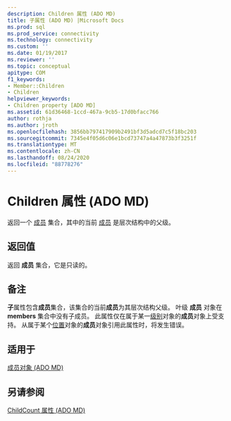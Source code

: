 ```yaml
---
description: Children 属性 (ADO MD)
title: 子属性 (ADO MD) |Microsoft Docs
ms.prod: sql
ms.prod_service: connectivity
ms.technology: connectivity
ms.custom: ''
ms.date: 01/19/2017
ms.reviewer: ''
ms.topic: conceptual
apitype: COM
f1_keywords:
- Member::Children
- Children
helpviewer_keywords:
- Children property [ADO MD]
ms.assetid: 61d36468-1ccd-467a-9cb5-17d0bfacc766
author: rothja
ms.author: jroth
ms.openlocfilehash: 3856bb797417909b2491bf3d5adcd7c5f18bc203
ms.sourcegitcommit: 7345e4f05d6c06e1bcd73747a4a47873b3f3251f
ms.translationtype: MT
ms.contentlocale: zh-CN
ms.lasthandoff: 08/24/2020
ms.locfileid: "88778276"
---
```

# <a name="children-property-ado-md"></a>Children 属性 (ADO MD)
返回一个 [成员](./members-collection-ado-md.md) 集合，其中的当前 [成员](./member-object-ado-md.md) 是层次结构中的父级。  
  
## <a name="return-values"></a>返回值  
 返回 **成员** 集合，它是只读的。  
  
## <a name="remarks"></a>备注  
 **子**属性包含**成员**集合，该集合的当前**成员**为其层次结构父级。 叶级 **成员** 对象在 **members** 集合中没有子成员。 此属性仅在属于某一[级别](./level-object-ado-md.md)对象的**成员**对象上受支持。 从属于某个[位置](./position-object-ado-md.md)对象的**成员**对象引用此属性时，将发生错误。  
  
## <a name="applies-to"></a>适用于  
 [成员对象 (ADO MD)](./member-object-ado-md.md)  
  
## <a name="see-also"></a>另请参阅  
 [ChildCount 属性 (ADO MD)](./childcount-property-ado-md.md)